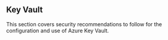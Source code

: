 ## Key Vault

This section covers security recommendations to follow for the configuration and use of Azure Key Vault.